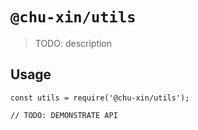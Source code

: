 # `@chu-xin/utils`

> TODO: description

## Usage

```
const utils = require('@chu-xin/utils');

// TODO: DEMONSTRATE API
```
